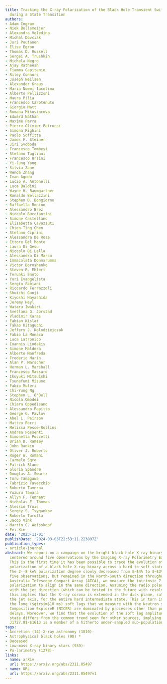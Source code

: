```yaml
---
title: Tracking the X-ray Polarization of the Black Hole Transient Swift J1727.8-1613
  during a State Transition
authors:
- Adam Ingram
- Niek Bollemeijer
- Alexandra Veledina
- Michal Dovciak
- Juri Poutanen
- Elise Egron
- Thomas D. Russell
- Sergei A. Trushkin
- Michela Negro
- Ajay Ratheesh
- Fiamma Capitanio
- Riley Connors
- Joseph Neilsen
- Alexander Kraus
- Maria Noemi Iacolina
- Alberto Pellizzoni
- Maura Pilia
- Francesco Carotenuto
- Giorgio Matt
- Romana Mikusincova
- Edward Nathan
- Maxime Parra
- Pierre-Olivier Petrucci
- Simona Righini
- Paolo Soffitta
- James F. Steiner
- Jiri Svoboda
- Francesco Tombesi
- Stefano Tugliani
- Francesco Ursini
- Yi-Jung Yang
- Silvia Zane
- Wenda Zhang
- Ivan Agudo
- Lucio A. Antonelli
- Luca Baldini
- Wayne H. Baumgartner
- Ronaldo Bellazzini
- Stephen D. Bongiorno
- Raffaella Bonino
- Alessandro Brez
- Niccolo Bucciantini
- Simone Castellano
- Elisabetta Cavazzuti
- Chien-Ting Chen
- Stefano Ciprini
- Alessandra De Rosa
- Ettore Del Monte
- Laura Di Gesu
- Niccolo Di Lalla
- Alessandro Di Marco
- Immacolata Donnarumma
- Victor Doroshenko
- Steven R. Ehlert
- Teruaki Enoto
- Yuri Evangelista
- Sergio Fabiani
- Riccardo Ferrazzoli
- Shuichi Gunji
- Kiyoshi Hayashida
- Jeremy Heyl
- Wataru Iwakiri
- Svetlana G. Jorstad
- Vladimir Karas
- Fabian Kislat
- Takao Kitaguchi
- Jeffery J. Kolodziejczak
- Fabio La Monaca
- Luca Latronico
- Ioannis Liodakis
- Simone Maldera
- Alberto Manfreda
- Frederic Marin
- Alan P. Marscher
- Herman L. Marshall
- Francesco Massaro
- Ikuyuki Mitsuishi
- Tsunefumi Mizuno
- Fabio Muleri
- Chi-Yung Ng
- Stephen L. O'Dell
- Nicola Omodei
- Chiara Oppedisano
- Alessandro Papitto
- George G. Pavlov
- Abel L. Peirson
- Matteo Perri
- Melissa Pesce-Rollins
- Andrea Possenti
- Simonetta Puccetti
- Brian D. Ramsey
- John Rankin
- Oliver J. Roberts
- Roger W. Romani
- Carmelo Sgro
- Patrick Slane
- Gloria Spandre
- Douglas A. Swartz
- Toru Tamagawa
- Fabrizio Tavecchio
- Roberto Taverna
- Yuzuru Tawara
- Allyn F. Tennant
- Nicholas E. Thomas
- Alessio Trois
- Sergey S. Tsygankov
- Roberto Turolla
- Jacco Vink
- Martin C. Weisskopf
- Fei Xie
date: '2023-11-01'
publishDate: '2024-03-03T22:53:11.223897Z'
publication_types:
- article-journal
abstract: We report on a campaign on the bright black hole X-ray binary Swift J1727.8$-$1613
  centered around five observations by the Imaging X-ray Polarimetry Explorer (IXPE).
  This is the first time it has been possible to trace the evolution of the X-ray
  polarization of a black hole X-ray binary across a hard to soft state transition.
  The 2--8 keV polarization degree slowly decreased from $∼$4% to $∼$3% across the
  five observations, but remained in the North-South direction throughout. Using the
  Australia Telescope Compact Array (ATCA), we measure the intrinsic 7.25 GHz radio
  polarization to align in the same direction. Assuming the radio polarization aligns
  with the jet direction (which can be tested in the future with resolved jet images),
  this implies that the X-ray corona is extended in the disk plane, rather than along
  the jet axis, for the entire hard intermediate state. This in turn implies that
  the long ($gtrsim$10 ms) soft lags that we measure with the Neutron star Interior
  Composition ExploreR (NICER) are dominated by processes other than pure light-crossing
  delays. Moreover, we find that the evolution of the soft lag amplitude with spectral
  state differs from the common trend seen for other sources, implying that Swift
  J1727.8$-$1613 is a member of a hitherto under-sampled sub-population.
tags:
- Accretion (14)-X-ray astronomy (1810)-
- Astrophysical black holes (98) *
- Deceased
- Low-mass X-ray binary stars (939)-
- Po-larimetry (1278)-
links:
- name: arXiv
  url: https://arxiv.org/abs/2311.05497
- name: URL
  url: https://arxiv.org/abs/2311.05497v1
---
```

